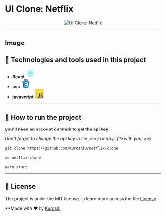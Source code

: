 # UI Clone: Netflix
<p align="center">
    <img src="https://i.imgur.com/NxZd0C5.png" alt="UI Clone: Netflix" title="UI Clone: Netflix">
</p>

---
Image
---

## 🚀 Technologies and tools used in this project
- **React <img height="30" src="https://raw.githubusercontent.com/github/explore/80688e429a7d4ef2fca1e82350fe8e3517d3494d/topics/react/react.png" />**
- **css <img height="30" src="https://raw.githubusercontent.com/github/explore/80688e429a7d4ef2fca1e82350fe8e3517d3494d/topics/css/css.png" />**
- **javascript <img height="30" src="https://raw.githubusercontent.com/github/explore/80688e429a7d4ef2fca1e82350fe8e3517d3494d/topics/javascript/javascript.png" />**

---

## 🔧 How to run the project

**you'll need an account on <a href="https://www.themoviedb.org/">tmdb</a> to get the api key**

*Don't forget to change the api key in the ./src/Tmdb.js file with your key*

```
git clone https://github.com/KuroshiD/netflix-clone
```
```
cd netflix-clone
```

```
yarn start
```

---

## 📝 License
The project is under the MIT license. to learn more access the file [License](https://github.com/KuroshiD/netflix-clone/blob/main/LICENSE)

**Made with ❤️ by [Kuroshi](https://github.com/KuroshiD)
